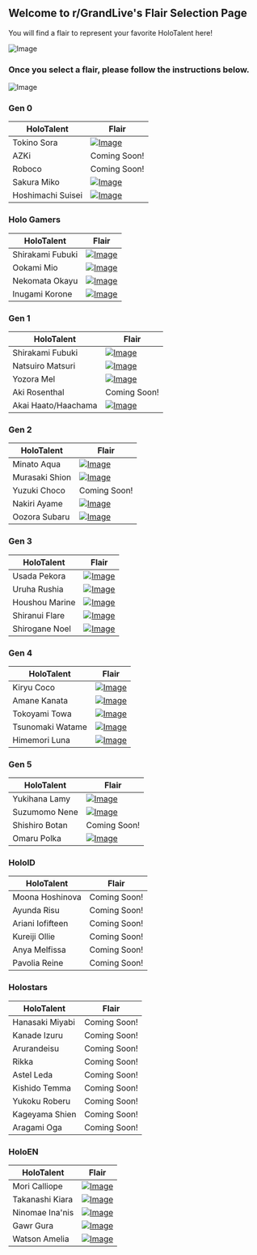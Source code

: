 ## Welcome to r/GrandLive's Flair Selection Page

You will find a flair to represent your favorite HoloTalent here!

![Image](https://i.imgur.com/ZnZqMLl.png)

### Once you select a flair, please follow the instructions below.

![Image](https://i.imgur.com/FVheQga.png)

### Gen 0

| HoloTalent  | Flair |
| ------------- | ------------- |
| Tokino Sora | [![Image](https://i.imgur.com/IPOlWDX.png)](https://old.reddit.com/message/compose?to=Holmes_Flairbot&subject=flairbot&message=holo-1+%0D.) |
| AZKi | Coming Soon! |
| Roboco | Coming Soon! |
| Sakura Miko | [![Image](https://i.imgur.com/kak8O2d.png)](https://old.reddit.com/message/compose?to=Holmes_Flairbot&subject=flairbot&message=holo-2+%0D.) |
| Hoshimachi Suisei | [![Image](https://i.imgur.com/aVpu4Z6.png)](https://old.reddit.com/message/compose?to=Holmes_Flairbot&subject=flairbot&message=holo-3+%0D.) |

### Holo Gamers

| HoloTalent  | Flair |
| ------------- | ------------- |
| Shirakami Fubuki | [![Image](https://i.imgur.com/SsEisJJ.png)](https://old.reddit.com/message/compose?to=Holmes_Flairbot&subject=flairbot&message=holo-5+%0D.) |
| Ookami Mio | [![Image](https://i.imgur.com/KxcPfaF.png)](https://old.reddit.com/message/compose?to=Holmes_Flairbot&subject=flairbot&message=holo-12+%0D.) |
| Nekomata Okayu | [![Image](https://i.imgur.com/fw1dfFy.png)](https://old.reddit.com/message/compose?to=Holmes_Flairbot&subject=flairbot&message=holo-13+%0D.) |
| Inugami Korone | [![Image](https://i.imgur.com/ncTp9d5.png)](https://old.reddit.com/message/compose?to=Holmes_Flairbot&subject=flairbot&message=holo-14+%0D.) |

### Gen 1 

| HoloTalent  | Flair |
| ------------- | ------------- |
| Shirakami Fubuki | [![Image](https://i.imgur.com/SsEisJJ.png)](https://old.reddit.com/message/compose?to=Holmes_Flairbot&subject=flairbot&message=holo-5+%0D.) |
| Natsuiro Matsuri | [![Image](https://i.imgur.com/QbJJD99.png)](https://old.reddit.com/message/compose?to=Holmes_Flairbot&subject=flairbot&message=holo-6+%0D.) |
| Yozora Mel | [![Image](https://i.imgur.com/o1d5qOQ.png)](https://old.reddit.com/message/compose?to=Holmes_Flairbot&subject=flairbot&message=holo-4+%0D.) |
| Aki Rosenthal | Coming Soon! |
| Akai Haato/Haachama | [![Image](https://i.imgur.com/uizpGSS.png)](https://old.reddit.com/message/compose?to=Holmes_Flairbot&subject=flairbot&message=holo-7+%0D.) |

### Gen 2

| HoloTalent  | Flair |
| ------------- | ------------- |
| Minato Aqua | [![Image](https://i.imgur.com/amwccuh.png)](https://old.reddit.com/message/compose?to=Holmes_Flairbot&subject=flairbot&message=holo-8+%0D.) |
| Murasaki Shion | [![Image](https://i.imgur.com/iON9oeJ.png)](https://old.reddit.com/message/compose?to=Holmes_Flairbot&subject=flairbot&message=holo-9+%0D.) |
| Yuzuki Choco | Coming Soon! |
| Nakiri Ayame | [![Image](https://i.imgur.com/eoxd292.png)](https://old.reddit.com/message/compose?to=Holmes_Flairbot&subject=flairbot&message=holo-10+%0D.) |
| Oozora Subaru | [![Image](https://i.imgur.com/uKX2lVz.png)](https://old.reddit.com/message/compose?to=Holmes_Flairbot&subject=flairbot&message=holo-11+%0D.) |

### Gen 3

| HoloTalent  | Flair |
| ------------- | ------------- |
| Usada Pekora | [![Image](https://i.imgur.com/puCd1IZ.png)](https://old.reddit.com/message/compose?to=Holmes_Flairbot&subject=flairbot&message=holo-15+%0D.) |
| Uruha Rushia | [![Image](https://i.imgur.com/3HGOe8V.png)](https://old.reddit.com/message/compose?to=Holmes_Flairbot&subject=flairbot&message=holo-16+%0D.) |
| Houshou Marine | [![Image](https://i.imgur.com/EzKjnjI.png)](https://old.reddit.com/message/compose?to=Holmes_Flairbot&subject=flairbot&message=holo-19+%0D.) |
| Shiranui Flare | [![Image](https://i.imgur.com/oYjjrUO.png)](https://old.reddit.com/message/compose?to=Holmes_Flairbot&subject=flairbot&message=holo-17+%0D.) |
| Shirogane Noel | [![Image](https://i.imgur.com/HL83tTY.png)](https://old.reddit.com/message/compose?to=Holmes_Flairbot&subject=flairbot&message=holo-18+%0D.) |

### Gen 4

| HoloTalent  | Flair |
| ------------- | ------------- |
| Kiryu Coco | [![Image](https://i.imgur.com/vq0E8zu.png)](https://old.reddit.com/message/compose?to=Holmes_Flairbot&subject=flairbot&message=holo-21+%0D.) |
| Amane Kanata | [![Image](https://i.imgur.com/nlrlNs3.png)](https://old.reddit.com/message/compose?to=Holmes_Flairbot&subject=flairbot&message=holo-20+%0D.) |
| Tokoyami Towa | [![Image](https://i.imgur.com/JPvBaS9.png)](https://old.reddit.com/message/compose?to=Holmes_Flairbot&subject=flairbot&message=holo-23+%0D.) |
| Tsunomaki Watame | [![Image](https://i.imgur.com/K2Ivgw4.png)](https://old.reddit.com/message/compose?to=Holmes_Flairbot&subject=flairbot&message=holo-22+%0D.) |
| Himemori Luna | [![Image](https://i.imgur.com/4ynh5it.png)](https://old.reddit.com/message/compose?to=Holmes_Flairbot&subject=flairbot&message=holo-24+%0D.) |

### Gen 5

| HoloTalent  | Flair |
| ------------- | ------------- |
| Yukihana Lamy | [![Image](https://i.imgur.com/h4IfT66.png)](https://old.reddit.com/message/compose?to=Holmes_Flairbot&subject=flairbot&message=holo-25+%0D.) |
| Suzumomo Nene | [![Image](https://i.imgur.com/p2wpBeM.png)](https://old.reddit.com/message/compose?to=Holmes_Flairbot&subject=flairbot&message=holo-26+%0D.) |
| Shishiro Botan | Coming Soon! |
| Omaru Polka | [![Image](https://i.imgur.com/Eg2CosY.png)](https://old.reddit.com/message/compose?to=Holmes_Flairbot&subject=flairbot&message=holo-27+%0D.) |


### HoloID

| HoloTalent  | Flair |
| ------------- | ------------- |
| Moona Hoshinova | Coming Soon! |
| Ayunda Risu | Coming Soon! |
| Ariani Iofifteen| Coming Soon! |
| Kureiji Ollie | Coming Soon! |
| Anya Melfissa | Coming Soon! |
| Pavolia Reine | Coming Soon! |

### Holostars

| HoloTalent  | Flair |
| ------------- | ------------- |
| Hanasaki Miyabi | Coming Soon! |
| Kanade Izuru | Coming Soon! |
| Arurandeisu | Coming Soon! |
| Rikka | Coming Soon! |
| Astel Leda | Coming Soon! |
| Kishido Temma | Coming Soon! |
| Yukoku Roberu | Coming Soon! |
| Kageyama Shien | Coming Soon! |
| Aragami Oga | Coming Soon! |


### HoloEN

| HoloTalent  | Flair |
| ------------- | ------------- |
| Mori Calliope | [![Image](https://i.imgur.com/kTMWviS.png)](https://old.reddit.com/message/compose?to=Holmes_Flairbot&subject=flairbot&message=holo-28+%0D.) |
| Takanashi Kiara | [![Image](https://i.imgur.com/a0rTHis.png)](https://old.reddit.com/message/compose?to=Holmes_Flairbot&subject=flairbot&message=holo-29+%0D.) |
| Ninomae Ina'nis | [![Image](https://i.imgur.com/w17Xxcs.png)](https://old.reddit.com/message/compose?to=Holmes_Flairbot&subject=flairbot&message=holo-32+%0D.) |
| Gawr Gura | [![Image](https://i.imgur.com/cGpJRmN.png)](https://old.reddit.com/message/compose?to=Holmes_Flairbot&subject=flairbot&message=holo-30+%0D.) |
| Watson Amelia | [![Image](https://i.imgur.com/slp1STQ.png)](https://old.reddit.com/message/compose?to=Holmes_Flairbot&subject=flairbot&message=holo-31+%0D.) |

